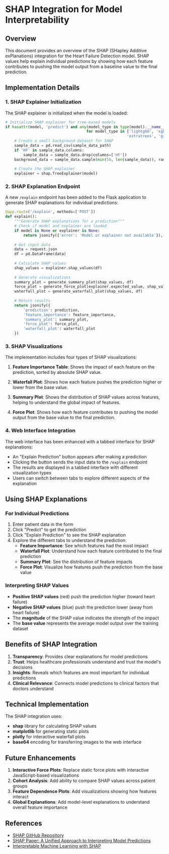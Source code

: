 # SHAP Integration for Model Interpretability

## Overview

This document provides an overview of the SHAP (SHapley Additive exPlanations) integration for the Heart Failure Detection model. SHAP values help explain individual predictions by showing how each feature contributes to pushing the model output from a baseline value to the final prediction.

## Implementation Details

### 1. SHAP Explainer Initialization

The SHAP explainer is initialized when the model is loaded:

```python
# Initialize SHAP explainer for tree-based models
if hasattr(model, 'predict') and any(model_type in type(model).__name__.lower() 
                                    for model_type in ['lightgbm', 'xgboost', 'randomforest', 
                                                      'extratrees', 'gradientboosting']):
    # Create a small background dataset for SHAP
    sample_data = pd.read_csv(sample_data_path)
    if 'HF' in sample_data.columns:
        sample_data = sample_data.drop(columns=['HF'])
    background_data = sample_data.sample(min(50, len(sample_data)), random_state=42)
    
    # Create the SHAP explainer
    explainer = shap.TreeExplainer(model)
```

### 2. SHAP Explanation Endpoint

A new `/explain` endpoint has been added to the Flask application to generate SHAP explanations for individual predictions:

```python
@app.route('/explain', methods=['POST'])
def explain():
    """Generate SHAP explanations for a prediction"""
    # Check if model and explainer are loaded
    if model is None or explainer is None:
        return jsonify({'error': 'Model or explainer not available'}), 500
    
    # Get input data
    data = request.json
    df = pd.DataFrame(data)
    
    # Calculate SHAP values
    shap_values = explainer.shap_values(df)
    
    # Generate visualizations
    summary_plot = generate_summary_plot(shap_values, df)
    force_plot = generate_force_plot(explainer.expected_value, shap_values, df)
    waterfall_plot = generate_waterfall_plot(shap_values, df)
    
    # Return results
    return jsonify({
        'prediction': prediction,
        'feature_importance': feature_importance,
        'summary_plot': summary_plot,
        'force_plot': force_plot,
        'waterfall_plot': waterfall_plot
    })
```

### 3. SHAP Visualizations

The implementation includes four types of SHAP visualizations:

1. **Feature Importance Table**: Shows the impact of each feature on the prediction, sorted by absolute SHAP value.

2. **Waterfall Plot**: Shows how each feature pushes the prediction higher or lower from the base value.

3. **Summary Plot**: Shows the distribution of SHAP values across features, helping to understand the global impact of features.

4. **Force Plot**: Shows how each feature contributes to pushing the model output from the base value to the final prediction.

### 4. Web Interface Integration

The web interface has been enhanced with a tabbed interface for SHAP explanations:

- An "Explain Prediction" button appears after making a prediction
- Clicking the button sends the input data to the `/explain` endpoint
- The results are displayed in a tabbed interface with different visualization types
- Users can switch between tabs to explore different aspects of the explanation

## Using SHAP Explanations

### For Individual Predictions

1. Enter patient data in the form
2. Click "Predict" to get the prediction
3. Click "Explain Prediction" to see the SHAP explanation
4. Explore the different tabs to understand the prediction:
   - **Feature Importance**: See which features had the most impact
   - **Waterfall Plot**: Understand how each feature contributed to the final prediction
   - **Summary Plot**: See the distribution of feature impacts
   - **Force Plot**: Visualize how features push the prediction from the base value

### Interpreting SHAP Values

- **Positive SHAP values** (red) push the prediction higher (toward heart failure)
- **Negative SHAP values** (blue) push the prediction lower (away from heart failure)
- The **magnitude** of the SHAP value indicates the strength of the impact
- The **base value** represents the average model output over the training dataset

## Benefits of SHAP Integration

1. **Transparency**: Provides clear explanations for model predictions
2. **Trust**: Helps healthcare professionals understand and trust the model's decisions
3. **Insights**: Reveals which features are most important for individual predictions
4. **Clinical Relevance**: Connects model predictions to clinical factors that doctors understand

## Technical Implementation

The SHAP integration uses:

- **shap** library for calculating SHAP values
- **matplotlib** for generating static plots
- **plotly** for interactive waterfall plots
- **base64** encoding for transferring images to the web interface

## Future Enhancements

1. **Interactive Force Plots**: Replace static force plots with interactive JavaScript-based visualizations
2. **Cohort Analysis**: Add ability to compare SHAP values across patient groups
3. **Feature Dependence Plots**: Add visualizations showing how features interact
4. **Global Explanations**: Add model-level explanations to understand overall feature importance

## References

- [SHAP GitHub Repository](https://github.com/slundberg/shap)
- [SHAP Paper: A Unified Approach to Interpreting Model Predictions](https://papers.nips.cc/paper/7062-a-unified-approach-to-interpreting-model-predictions)
- [Interpretable Machine Learning with SHAP](https://christophm.github.io/interpretable-ml-book/shap.html)
